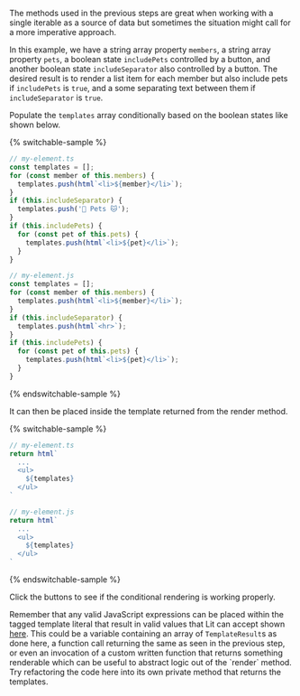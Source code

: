 The methods used in the previous steps are great when working with a single
iterable as a source of data but sometimes the situation might call for a more
imperative approach.

In this example, we have a string array property `members`, a string array
property `pets`, a boolean state `includePets` controlled by a button, and
another boolean state `includeSeparator` also controlled by a button. The
desired result is to render a list item for each member but also include pets
if `includePets` is `true`, and a some separating text between them
if `includeSeparator` is `true`.

Populate the `templates` array conditionally based on the boolean states
like shown below.

{% switchable-sample %}

```ts
// my-element.ts
const templates = [];
for (const member of this.members) {
  templates.push(html`<li>${member}</li>`);
}
if (this.includeSeparator) {
  templates.push('🐶 Pets 🐱');
}
if (this.includePets) {
  for (const pet of this.pets) {
    templates.push(html`<li>${pet}</li>`);
  }
}
```

```js
// my-element.js
const templates = [];
for (const member of this.members) {
  templates.push(html`<li>${member}</li>`);
}
if (this.includeSeparator) {
  templates.push(html`<hr>`);
}
if (this.includePets) {
  for (const pet of this.pets) {
    templates.push(html`<li>${pet}</li>`);
  }
}
```

{% endswitchable-sample %}

It can then be placed inside the template returned from the render method.

{% switchable-sample %}

```ts
// my-element.ts
return html`
  ...
  <ul>
    ${templates}
  </ul>
`
```

```js
// my-element.js
return html`
  ...
  <ul>
    ${templates}
  </ul>
`
```

{% endswitchable-sample %}

Click the buttons to see if the conditional rendering is working properly.

<aside class="positive">
Remember that any valid JavaScript expressions can be placed within the tagged
template literal that result in valid values that Lit can accept shown
<a href="/docs/templates/expressions/">here</a>. This could be a variable
containing an array of <code>TemplateResult</code>s as done here, a function
call returning the same as seen in the previous step, or even an invocation
of a custom written function that returns something renderable which can be
useful to abstract logic out of the `render` method. Try refactoring the code
here into its own private method that returns the templates.
</aside>